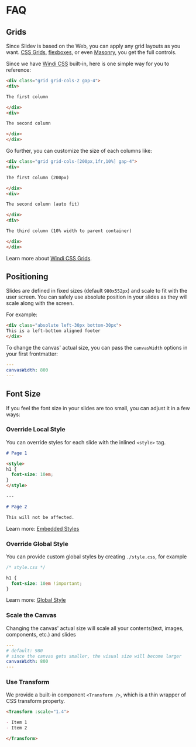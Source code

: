 # FAQ

## Grids

Since Slidev is based on the Web, you can apply any grid layouts as you want. [CSS Grids](https://css-tricks.com/snippets/css/complete-guide-grid/), [flexboxes](https://css-tricks.com/snippets/css/a-guide-to-flexbox/), or even [Masonry](https://css-tricks.com/native-css-masonry-layout-in-css-grid/), you get the full controls.

Since we have [Windi CSS](https://windicss.org/) built-in, here is one simple way for you to reference:

```html
<div class="grid grid-cols-2 gap-4">
<div>

The first column

</div>
<div>

The second column

</div>
</div>
```

Go further, you can customize the size of each columns like:

```html
<div class="grid grid-cols-[200px,1fr,10%] gap-4">
<div>

The first column (200px)

</div>
<div>

The second column (auto fit)

</div>
<div>

The third column (10% width to parent container)

</div>
</div>
```

Learn more about [Windi CSS Grids](https://windicss.org/utilities/grid.html).

## Positioning

Slides are defined in fixed sizes (default `980x552px`) and scale to fit with the user screen. You can safely use absolute position in your slides as they will scale along with the screen.

For example:

```html
<div class="absolute left-30px bottom-30px">
This is a left-bottom aligned footer
</div>
```

To change the canvas' actual size, you can pass the `canvasWidth` options in your first frontmatter:

```yaml
---
canvasWidth: 800
---
```

## Font Size

If you feel the font size in your slides are too small, you can adjust it in a few ways:

### Override Local Style

You can override styles for each slide with the inlined `<style>` tag.

```md
# Page 1

<style>
h1 {
  font-size: 10em;
}
</style>

---

# Page 2

This will not be affected.
```

Learn more: [Embedded Styles](/guide/syntax.html#embedded-styles)

### Override Global Style

You can provide custom global styles by creating `./style.css`, for example

```css
/* style.css */ 

h1 {
  font-size: 10em !important;
}
```

Learn more: [Global Style](/custom/directory-structure.html#style)

### Scale the Canvas

Changing the canvas' actual size will scale all your contents(text, images, components, etc.) and slides

```yaml
---
# default: 980
# since the canvas gets smaller, the visual size will become larger
canvasWidth: 800
---
```

### Use Transform

We provide a built-in component `<Transform />`, which is a thin wrapper of CSS transform property.

```md
<Transform :scale="1.4">

- Item 1
- Item 2

</Transform>
```
